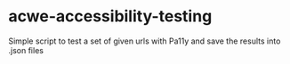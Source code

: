 # acwe-accessibility-testing

Simple script to test a set of given urls with Pa11y and save the results into .json files
